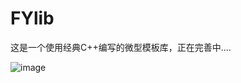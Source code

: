# FYlib

这是一个使用经典C++编写的微型模板库，正在完善中....

![image](https://user-images.githubusercontent.com/76164719/157448856-5bc1a482-1fc1-4ca3-aa32-5da61873c0dd.png)
